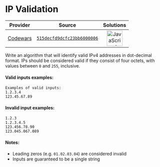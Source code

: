 [_metadata_:generated]: - "true"

# IP Validation

<!-- INFO TABLE BEGIN -->

| Provider                                        | Source                                                                               | Solutions                                                                                                                                                    |
| :---------------------------------------------: | :----------------------------------------------------------------------------------: | :----------------------------------------------------------------------------------------------------------------------------------------------------------: |
| [Codewars](../../../docs/providers/Codewars.md) | [`515decfd9dcfc23bb6000006`](https://www.codewars.com/kata/515decfd9dcfc23bb6000006) | [<img src="https://res.cloudinary.com/rascaltwo/image/upload/v1631924076/javascript_ehszr7.svg" alt="JavaScript" title="JavaScript" width="50" />](solve.js) |

<!-- INFO TABLE END -->

Write an algorithm that will identify valid IPv4 addresses in dot-decimal format. IPs should be considered valid if they consist of four octets, with values between `0` and `255`, inclusive.


#### Valid inputs examples:
```
Examples of valid inputs:
1.2.3.4
123.45.67.89
```

#### Invalid input examples:
```
1.2.3
1.2.3.4.5
123.456.78.90
123.045.067.089
```

#### Notes:
- Leading zeros (e.g. `01.02.03.04`) are considered invalid
- Inputs are guaranteed to be a single string
